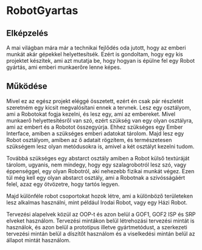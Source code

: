 # RobotGyartas

## **Elképzelés**
A mai világban mára már a technikai fejlődés oda jutott, hogy az emberi munkát akár gépekkel helyettesítsék. Ezért is gondoltam, hogy egy kis projektet készítek, ami azt mutatja be, hogy hogyan is épülne fel egy Robot gyártás, ami emberi munkaerőre lenne képes.


## **Működése**

Mivel ez az egész projekt eléggé összetett, ezért én csak pár részletét szeretném egy kicsit megvalósítani ennek a tervnek.  Lesz egy osztályom, ami a Robotokat fogja kezelni, és lesz egy, ami az embereket. Mivel munkaerő helyettesítésről van szó, ezért szükség van egy olyan osztályra, ami az embert és a Robotot összegyúrja. Ehhez szükséges egy Ember Interface, amiben a szükséges emberi adatokat tárolom. Majd lesz egy Robot osztályom, amiben az ő adatait rögzítem, és természetesen szükségem lesz olyan metódusokra is, amivel a két osztályt kezelni tudom.

Továbbá szükséges egy abstarct osztály amiben a Robot külső textúráját tárolom, ugyanis, nem mindegy, hogy egy szalagrobotról lesz szó, vagy éppenséggel, egy olyan Robotról, aki nehezebb fizikai munkát végez. Ezen túl még kell egy olyan abstarct osztály, ami a Robotnak a szívósságáért felel, azaz egy ötvözetre, hogy tartós legyen.

Majd különféle robot csoportokat hozok létre, ami a különböző területeken lesz alkalmas használni, mint például Irodai Robot, vagy egy Házi Robot.

Tervezési alapelvek közül az OOP-t és azon belül a GOF1, GOF2 ISP és SRP elveket használom. Tervezési mintákon belül létrehozási tervezési mintát is használok, és azon belül a prototípus illetve gyártmetódust, a szerkezeti tervezési mintán belül a díszítőt használom és a viselkedési mintán belül az állapot mintát használom. 
  


